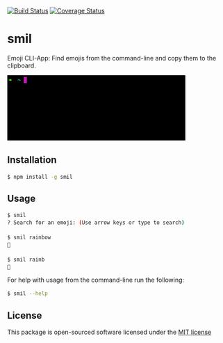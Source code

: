 [![Build Status](https://secure.travis-ci.org/jenbuzz/smil.png?branch=master)](http://travis-ci.org/jenbuzz/smil) [![Coverage Status](https://coveralls.io/repos/github/jenbuzz/smil/badge.svg?branch=master)](https://coveralls.io/github/jenbuzz/smil?branch=master)

# smil

Emoji CLI-App: Find emojis from the command-line and copy them to the clipboard.

<img src="smil.gif">

## Installation

```bash
$ npm install -g smil
```

## Usage

```bash
$ smil
? Search for an emoji: (Use arrow keys or type to search)

$ smil rainbow
🌈

$ smil rainb
🌈
```

For help with usage from the command-line run the following:
```bash
$ smil --help
```

## License
This package is open-sourced software licensed under the [MIT license](http://opensource.org/licenses/MIT)